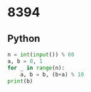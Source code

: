 # 8394

## Python

```python
n = int(input()) % 60
a, b = 0, 1
for _ in range(n):
    a, b = b, (b+a) % 10
print(b)

```
